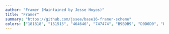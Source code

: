 ```yaml
---
author: "Framer (Maintained by Jesse Hoyos)"
title: "Framer"
summary: "https://github.com/jssee/base16-framer-scheme"
colors: ["181818", "151515", "464646", "747474", "B9B9B9", "D0D0D0", "E8E8E8", "EEEEEE", "FD886B", "FC4769", "FECB6E", "32CCDC", "ACDDFD", "20BCFC", "BA8CFC", "B15F4A"]
---
```

